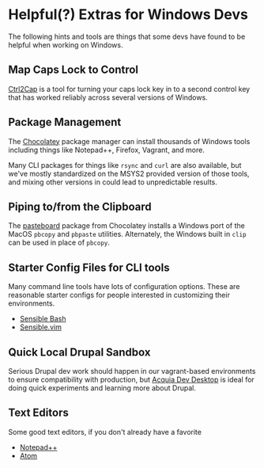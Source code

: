 # Helpful(?) Extras for Windows Devs

The following hints and tools are things that some devs have found to be
helpful when working on Windows. 


## Map Caps Lock to Control

[Ctrl2Cap](https://technet.microsoft.com/en-us/sysinternals/bb897578.aspx) is a
tool for turning your caps lock key in to a second control key that has worked
reliably across several versions of Windows. 


## Package Management

The [Chocolatey](https://chocolatey.org/) package manager can install thousands
of Windows tools including things like Notepad++, Firefox, Vagrant, and more. 

Many CLI packages for things like `rsync` and `curl` are also available, but
we've mostly standardized on the MSYS2 provided version of those tools, and
mixing other versions in could lead to unpredictable results.    

## Piping to/from the Clipboard

The [pasteboard](https://chocolatey.org/packages/pasteboard) package from
Chocolatey installs a Windows port of the MacOS `pbcopy` and `pbpaste`
utilities. Alternately, the Windows built in `clip` can be used in place of
`pbcopy`.


## Starter Config Files for CLI tools 

Many command line tools have lots of configuration options. These are
reasonable starter configs for people interested in customizing their
environments.

* [Sensible Bash](https://github.com/mrzool/bash-sensible)
* [Sensible.vim](https://github.com/tpope/vim-sensible)


## Quick Local Drupal Sandbox

Serious Drupal dev work should happen in our vagrant-based environments to
ensure compatibility with production, but [Acquia Dev
Desktop](https://www.acquia.com/downloads) is ideal for doing quick experiments
and learning more about Drupal. 


## Text Editors

Some good text editors, if you don't already have a favorite

* [Notepad++](https://notepad-plus-plus.org/)
* [Atom](https://atom.io/)


